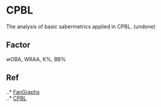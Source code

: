 # CPBL
The analysis of basic sabermetrics applied in CPBL. (undone)  

## Factor
wOBA, WRAA, K%, BB%  

## Ref
..* [FanGraphs](https://www.fangraphs.com/library/)  
..* [CPBL](http://www.cpbl.com.tw/stats/all.html) 
